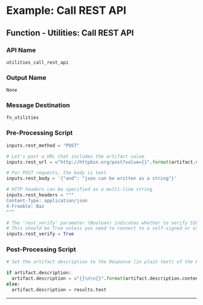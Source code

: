 <!--
    DO NOT MANUALLY EDIT THIS FILE
    THIS FILE IS AUTOMATICALLY GENERATED WITH resilient-sdk codegen
-->

# Example: Call REST API

## Function - Utilities: Call REST API

### API Name
`utilities_call_rest_api`

### Output Name
`None`

### Message Destination
`fn_utilities`

### Pre-Processing Script
```python
inputs.rest_method = "POST"

# Let's post a URL that includes the artifact value
inputs.rest_url = u"http://httpbin.org/post?value={}".format(artifact.value)

# For POST requests, the body is text
inputs.rest_body = '{"and": "json can be written as a string"}'

# HTTP headers can be specified as a multi-line string
inputs.rest_headers = """
Content-Type: application/json
X-Frooble: Baz
"""

# The 'rest_verify' parameter (Boolean) indicates whether to verify SSL certificates.
# This should be True unless you need to connect to a self-signed or other invalid cert.
inputs.rest_verify = True

```

### Post-Processing Script
```python
# Set the artifact description to the Response (in plain text) of the REST call

if artifact.description:
  artifact.description = u"{}\n\n{}".format(artifact.description.content, results.text)
else:
  artifact.description = results.text
```

---

